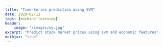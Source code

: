 ```yaml
---
title: "Time-Series prediction using SVM"
date: 2020-02-12
tags: [machine-learning]
header:
    image: "/images/ny.jpg"
excerpt: "Predict stock market prices using svm and economic features"
mathjax: "true"
---
```


# 